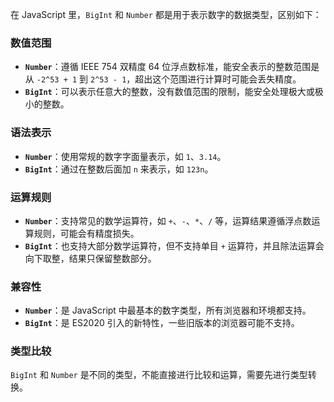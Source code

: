 在 JavaScript 里，`BigInt` 和 `Number` 都是用于表示数字的数据类型，区别如下：

### 数值范围
- **`Number`**：遵循 IEEE 754 双精度 64 位浮点数标准，能安全表示的整数范围是从 `-2^53 + 1` 到 `2^53 - 1`，超出这个范围进行计算时可能会丢失精度。
- **`BigInt`**：可以表示任意大的整数，没有数值范围的限制，能安全处理极大或极小的整数。

### 语法表示
- **`Number`**：使用常规的数字字面量表示，如 `1`、`3.14`。
- **`BigInt`**：通过在整数后面加 `n` 来表示，如 `123n`。

### 运算规则
- **`Number`**：支持常见的数学运算符，如 `+`、`-`、`*`、`/` 等，运算结果遵循浮点数运算规则，可能会有精度损失。
- **`BigInt`**：也支持大部分数学运算符，但不支持单目 `+` 运算符，并且除法运算会向下取整，结果只保留整数部分。

### 兼容性
- **`Number`**：是 JavaScript 中最基本的数字类型，所有浏览器和环境都支持。
- **`BigInt`**：是 ES2020 引入的新特性，一些旧版本的浏览器可能不支持。 

### 类型比较
`BigInt` 和 `Number` 是不同的类型，不能直接进行比较和运算，需要先进行类型转换。 